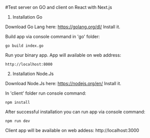 #Test server on GO and client on React with Next.js

1. Installation Go

Download Go Lang here: https://golang.org/dl/
Install it.

Build app via console command in 'go' folder:

`go build index.go`

Run your binary app. App will available on web address:

`http://localhost:8000`

2. Installation Node.Js

Download Node.Js here: https://nodejs.org/en/
Install it.

In 'client' folder run console command:

`npm install`

After successful installation you can run app via console command:

`npm run dev`

Client app will be available on web addess: http://localhost:3000
